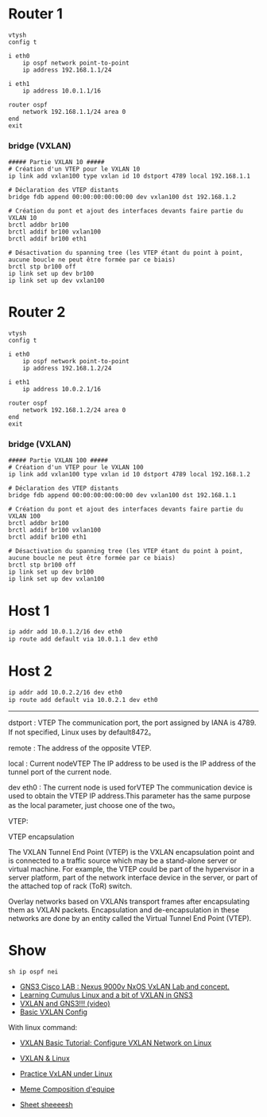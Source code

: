 # Router 1
```
vtysh
config t

i eth0
	ip ospf network point-to-point
	ip address 192.168.1.1/24

i eth1
	ip address 10.0.1.1/16

router ospf
	network 192.168.1.1/24 area 0
end
exit
```


### bridge (VXLAN)
```
##### Partie VXLAN 10 #####
# Création d'un VTEP pour le VXLAN 10
ip link add vxlan100 type vxlan id 10 dstport 4789 local 192.168.1.1

# Déclaration des VTEP distants
bridge fdb append 00:00:00:00:00:00 dev vxlan100 dst 192.168.1.2

# Création du pont et ajout des interfaces devants faire partie du VXLAN 10
brctl addbr br100
brctl addif br100 vxlan100
brctl addif br100 eth1

# Désactivation du spanning tree (les VTEP étant du point à point, aucune boucle ne peut être formée par ce biais)
brctl stp br100 off
ip link set up dev br100
ip link set up dev vxlan100
```


# Router 2
```
vtysh
config t

i eth0
	ip ospf network point-to-point
	ip address 192.168.1.2/24

i eth1
	ip address 10.0.2.1/16

router ospf
	network 192.168.1.2/24 area 0
end
exit
```

### bridge (VXLAN)
```
##### Partie VXLAN 100 #####
# Création d'un VTEP pour le VXLAN 100
ip link add vxlan100 type vxlan id 10 dstport 4789 local 192.168.1.2

# Déclaration des VTEP distants
bridge fdb append 00:00:00:00:00:00 dev vxlan100 dst 192.168.1.1

# Création du pont et ajout des interfaces devants faire partie du VXLAN 100
brctl addbr br100
brctl addif br100 vxlan100
brctl addif br100 eth1

# Désactivation du spanning tree (les VTEP étant du point à point, aucune boucle ne peut être formée par ce biais)
brctl stp br100 off
ip link set up dev br100
ip link set up dev vxlan100
```



# Host 1
```sh
ip addr add 10.0.1.2/16 dev eth0
ip route add default via 10.0.1.1 dev eth0
```

# Host 2
```sh
ip addr add 10.0.2.2/16 dev eth0
ip route add default via 10.0.2.1 dev eth0
```

---

dstport : VTEP The communication port, the port assigned by IANA is 4789. If not specified, Linux uses by default8472。

remote : The address of the opposite VTEP.

local : Current nodeVTEP The IP address to be used is the IP address of the tunnel port of the current node.

dev eth0 : The current node is used forVTEP The communication device is used to obtain the VTEP IP address.This parameter has the same purpose as the local parameter, just choose one of the two。

VTEP:

VTEP encapsulation

The VXLAN Tunnel End Point (VTEP) is the VXLAN encapsulation point and is connected to a traffic source which may be a stand-alone server or virtual machine. For example, the VTEP could be part of the hypervisor in a server platform, part of the network interface device in the server, or part of the attached top of rack (ToR) switch.


Overlay networks based on VXLANs transport frames after encapsulating them as VXLAN packets. Encapsulation and de-encapsulation in these networks are done by an entity called the Virtual Tunnel End Point (VTEP).

# Show
```
sh ip ospf nei
```

- [GNS3 Cisco LAB : Nexus 9000v NxOS VxLAN Lab and concept.](https://protocoholic.com/2021/12/28/gns3-cisco-lab-nexus-9000v-nxos-vxlan-lab-and-concept/)
- [Learning Cumulus Linux and a bit of VXLAN in GNS3](https://networktechstudy.com/home/cumulus-vxlan)
- [VXLAN and GNS3!!! (video)](https://blog.hop16.com/2015/08/vxlan-and-gns3.html)
- [Basic VXLAN Config](https://chasewright.com/basic-vxlan-config/)


With linux command:
- [VXLAN Basic Tutorial: Configure VXLAN Network on Linux](https://www.programmerall.com/article/5975549487/)
- [VXLAN & Linux](https://vincent.bernat.ch/fr/blog/2017-vxlan-linux)
- [Practice VxLAN under Linux](https://programmer.help/blogs/practice-vxlan-under-linux.html)
- [Meme Composition d'equipe](https://doc.ycharbi.fr/index.php/Vxlan)

- [Sheet sheeeesh](https://access.redhat.com/sites/default/files/attachments/rh_ip_command_cheatsheet_1214_jcs_print.pdf)